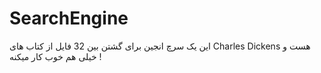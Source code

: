 # SearchEngine
این یک سرچ انجین برای گشتن بین 32 فایل از کتاب های Charles Dickens هست و خیلی هم خوب کار میکنه !